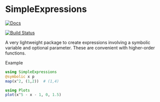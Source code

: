 # SimpleExpressions

[![Docs](https://img.shields.io/badge/docs-dev-blue.svg)](https://jverzani.github.io/SimpleExpressions.jl/dev)

[![Build Status](https://github.com/jverzani/SimpleExpressions.jl/actions/workflows/CI.yml/badge.svg?branch=main)](https://github.com/jverzani/SimpleSymbolics.jl/actions/workflows/CI.yml?query=branch%3Amain)


A very lightweight package to create expressions involving a symbolic variable and optional parameter. These are convenient with higher-order functions.

Example

```julia
using SimpleExpressions
@symbolic x p
map(x^2, (1,2))  # (1,4)

using Plots
plot(x^5 - x - 1, 0, 1.5)
```
